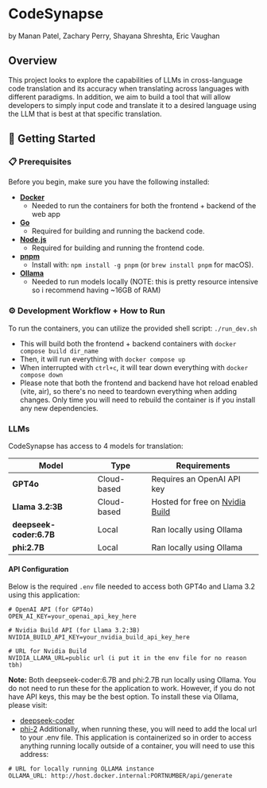 # CodeSynapse
by Manan Patel, Zachary Perry, Shayana Shreshta, Eric Vaughan

## Overview

This project looks to explore the capabilities of LLMs in cross-language code translation and its accuracy when translating across languages with different paradigms. In addition, we aim to build a tool that will allow developers to simply input code and translate it to a desired language using the LLM that is best at that specific translation.


## 🚀 Getting Started


### 📋 Prerequisites
Before you begin, make sure you have the following installed:
- **[Docker](https://www.docker.com/products/docker-desktop)**
  - Needed to run the containers for both the frontend + backend of the web app
- **[Go](https://golang.org/dl/)**
  - Required for building and running the backend code.
- **[Node.js](https://nodejs.org/en/download/)**
  - Required for building and running the frontend code.
- **[pnpm](https://pnpm.io/)**
  - Install with: `npm install -g pnpm` (or `brew install pnpm` for macOS).
- **[Ollama]()**
    - Needed to run models locally (NOTE: this is pretty resource intensive so i recommend having ~16GB of RAM)

### ⚙️ Development Workflow + How to Run
To run the containers, you can utilize the provided shell script: `./run_dev.sh`
- This will build both the frontend + backend containers with `docker compose build dir_name`
- Then, it will run everything with `docker compose up`
- When interrupted with `ctrl+c`, it will tear down everything with `docker compose down`
- Please note that both the frontend and backend have hot reload enabled (vite, air), so there's no need to teardown everything when adding changes. Only time you will need to rebuild the container is if you install any new dependencies. 


### LLMs
CodeSynapse has access to 4 models for translation:

| Model | Type | Requirements |
|-------|------|--------------|
| **GPT4o** | Cloud-based | Requires an OpenAI API key |
| **Llama 3.2:3B** | Cloud-based | Hosted for free on [Nvidia Build](https://build.nvidia.com) |
| **deepseek-coder:6.7B** | Local | Ran locally using Ollama |
| **phi:2.7B** | Local | Ran locally using Ollama |

#### API Configuration

Below is the required `.env` file needed to access both GPT4o and Llama 3.2 using this application:

```
# OpenAI API (for GPT4o)
OPEN_AI_KEY=your_openai_api_key_here

# Nvidia Build API (for Llama 3.2:3B)
NVIDIA_BUILD_API_KEY=your_nvidia_build_api_key_here

# URL for Nvidia Build
NVIDIA_LLAMA_URL=public url (i put it in the env file for no reason tbh)
```

**Note:** Both deepseek-coder:6.7B and phi:2.7B run locally using Ollama. You do not need to run these for the application to work. However, if you do not have API keys, this may be the best option. To install these via Ollama, please visit: 
- [deepseek-coder](https://ollama.com/library/deepseek-coder)
- [phi-2](https://ollama.com/library/phi:2.7b)
Additionally, when running these, you will need to add the local url to your .env file. This application is containerized so in order to access anything running locally outside of a container, you will need to use this address: 

```
# URL for locally running OLLAMA instance
OLLAMA_URL: http://host.docker.internal:PORTNUMBER/api/generate
```

